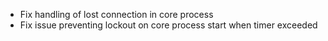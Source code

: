 - Fix handling of lost connection in core process
- Fix issue preventing lockout on core process start when timer exceeded
